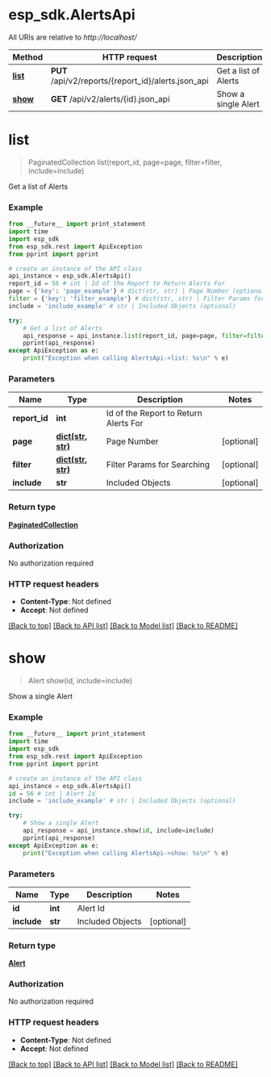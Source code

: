 # esp_sdk.AlertsApi

All URIs are relative to *http://localhost/*

Method | HTTP request | Description
------------- | ------------- | -------------
[**list**](AlertsApi.md#list) | **PUT** /api/v2/reports/{report_id}/alerts.json_api | Get a list of Alerts
[**show**](AlertsApi.md#show) | **GET** /api/v2/alerts/{id}.json_api | Show a single Alert


# **list**
> PaginatedCollection list(report_id, page=page, filter=filter, include=include)

Get a list of Alerts

### Example 
```python
from __future__ import print_statement
import time
import esp_sdk
from esp_sdk.rest import ApiException
from pprint import pprint

# create an instance of the API class
api_instance = esp_sdk.AlertsApi()
report_id = 56 # int | Id of the Report to Return Alerts For
page = {'key': 'page_example'} # dict(str, str) | Page Number (optional)
filter = {'key': 'filter_example'} # dict(str, str) | Filter Params for Searching (optional)
include = 'include_example' # str | Included Objects (optional)

try: 
    # Get a list of Alerts
    api_response = api_instance.list(report_id, page=page, filter=filter, include=include)
    pprint(api_response)
except ApiException as e:
    print("Exception when calling AlertsApi->list: %s\n" % e)
```

### Parameters

Name | Type | Description  | Notes
------------- | ------------- | ------------- | -------------
 **report_id** | **int**| Id of the Report to Return Alerts For | 
 **page** | [**dict(str, str)**](str.md)| Page Number | [optional] 
 **filter** | [**dict(str, str)**](str.md)| Filter Params for Searching | [optional] 
 **include** | **str**| Included Objects | [optional] 

### Return type

[**PaginatedCollection**](PaginatedCollection.md)

### Authorization

No authorization required

### HTTP request headers

 - **Content-Type**: Not defined
 - **Accept**: Not defined

[[Back to top]](#) [[Back to API list]](../README.md#documentation-for-api-endpoints) [[Back to Model list]](../README.md#documentation-for-models) [[Back to README]](../README.md)

# **show**
> Alert show(id, include=include)

Show a single Alert

### Example 
```python
from __future__ import print_statement
import time
import esp_sdk
from esp_sdk.rest import ApiException
from pprint import pprint

# create an instance of the API class
api_instance = esp_sdk.AlertsApi()
id = 56 # int | Alert Id
include = 'include_example' # str | Included Objects (optional)

try: 
    # Show a single Alert
    api_response = api_instance.show(id, include=include)
    pprint(api_response)
except ApiException as e:
    print("Exception when calling AlertsApi->show: %s\n" % e)
```

### Parameters

Name | Type | Description  | Notes
------------- | ------------- | ------------- | -------------
 **id** | **int**| Alert Id | 
 **include** | **str**| Included Objects | [optional] 

### Return type

[**Alert**](Alert.md)

### Authorization

No authorization required

### HTTP request headers

 - **Content-Type**: Not defined
 - **Accept**: Not defined

[[Back to top]](#) [[Back to API list]](../README.md#documentation-for-api-endpoints) [[Back to Model list]](../README.md#documentation-for-models) [[Back to README]](../README.md)

